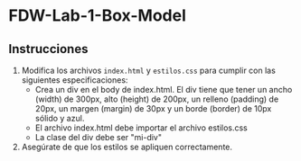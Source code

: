 # FDW-Lab-1-Box-Model

## Instrucciones

1. Modifica los archivos `index.html` y `estilos.css` para cumplir con las siguientes especificaciones:
    - Crea un div en el body de index.html. El div tiene que tener un ancho (width) de 300px, alto (height) de 200px, un relleno (padding) de 20px, un margen (margin) de 30px y un borde (border) de 10px sólido y azul.
    - El archivo index.html debe importar el archivo estilos.css
    - La clase del div debe ser "mi-div"
2. Asegúrate de que los estilos se apliquen correctamente.
